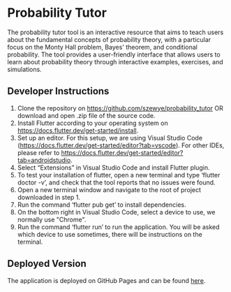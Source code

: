 # Probability Tutor

The probability tutor tool is an interactive resource that aims to teach users about the fundamental concepts of probability theory, with a particular focus on the Monty Hall problem, Bayes' theorem, and conditional probability. The tool provides a user-friendly interface that allows users to learn about probability theory through interactive examples, exercises, and simulations.


## Developer Instructions
1. Clone the repository on https://github.com/szewye/probability_tutor OR download and open .zip file of the source code.
2. Install Flutter according to your operating system on https://docs.flutter.dev/get-started/install.
3. Set up an editor. For this setup, we are using Visual Studio Code (https://docs.flutter.dev/get-started/editor?tab=vscode). For other IDEs, please refer to https://docs.flutter.dev/get-started/editor?tab=androidstudio.
4. Select “Extensions” in Visual Studio Code and install Flutter plugin.
5. To test your installation of flutter, open a new terminal and type ‘flutter doctor -v’, and check that the tool reports that no issues were found.
6. Open a new terminal window and navigate to the root of project downloaded in step 1.
7. Run the command ‘flutter pub get’ to install dependencies.
8. On the bottom right in Visual Studio Code, select a device to use, we normally use "Chrome".
9. Run the command ‘flutter run’ to run the application. You will be asked which device to use sometimes, there will be instructions on the terminal.

## Deployed Version
The application is deployed on GitHub Pages and can be found [here](https://szewye.github.io/probability_tutor/).
